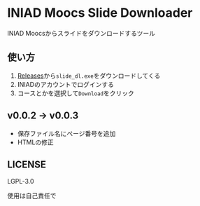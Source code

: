 # INIAD Moocs Slide Downloader

INIAD Moocsからスライドをダウンロードするツール

## 使い方

1. [Releases](https://github.com/yu7400ki/moocs-slide-dl/releases)から`slide_dl.exe`をダウンロードしてくる
1. INIADのアカウントでログインする
1. コースとかを選択して`Download`をクリック

## v0.0.2 -> v0.0.3

- 保存ファイル名にページ番号を追加
- HTMLの修正

## LICENSE

LGPL-3.0

使用は自己責任で
